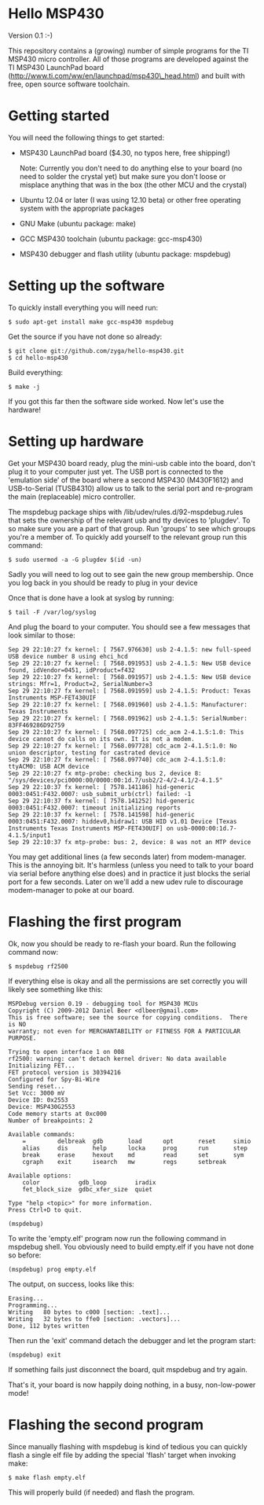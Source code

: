 Hello MSP430
============

Version 0.1 :-)

This repository contains a (growing) number of simple programs for the TI
MSP430 micro controller. All of those programs are developed against the TI
MSP430 LaunchPad board (http://www.ti.com/ww/en/launchpad/msp430\_head.html)
and built with free, open source software toolchain.

Getting started
===============

You will need the following things to get started:

 * MSP430 LaunchPad board ($4.30, no typos here, free shipping!)

   Note: Currently you don't need to do anything else to your board (no need to
   solder the crystal yet) but make sure you don't loose or misplace anything
   that was in the box (the other MCU and the crystal)

 * Ubuntu 12.04 or later (I was using 12.10 beta) or other free
   operating system with the appropriate packages
 * GNU Make (ubuntu package: make)
 * GCC MSP430 toolchain (ubuntu package: gcc-msp430)
 * MSP430 debugger and flash utility (ubuntu package: mspdebug)

Setting up the software
=======================

To quickly install everything you will need run:

    $ sudo apt-get install make gcc-msp430 mspdebug

Get the source if you have not done so already:

    $ git clone git://github.com/zyga/hello-msp430.git 
    $ cd hello-msp430

Build everything:

    $ make -j

If you got this far then the software side worked. Now let's use the hardware!

Setting up hardware
===================

Get your MSP430 board ready, plug the mini-usb cable into the board, don't plug
it to your computer just yet. The USB port is connected to the 'emulation side'
of the board where a second MSP430 (M430F1612) and USB-to-Serial (TUSB4310)
allow us to talk to the serial port and re-program the main (replaceable) micro
controller.

The mspdebug package ships with /lib/udev/rules.d/92-mspdebug.rules that sets
the ownership of the relevant usb and tty devices to 'plugdev'. To  so make
sure you are a part of that group. Run 'groups' to see which groups you're a
member of. To quickly add yourself to the relevant group run this command:

    $ sudo usermod -a -G plugdev $(id -un)

Sadly you will need to log out to see gain the new group membership. Once you
log back in you should be ready to plug in your device

Once that is done have a look at syslog by running:

    $ tail -F /var/log/syslog

And plug the board to your computer. You should see a few messages that look
similar to those:


    Sep 29 22:10:27 fx kernel: [ 7567.976630] usb 2-4.1.5: new full-speed USB device number 8 using ehci_hcd
    Sep 29 22:10:27 fx kernel: [ 7568.091953] usb 2-4.1.5: New USB device found, idVendor=0451, idProduct=f432
    Sep 29 22:10:27 fx kernel: [ 7568.091957] usb 2-4.1.5: New USB device strings: Mfr=1, Product=2, SerialNumber=3
    Sep 29 22:10:27 fx kernel: [ 7568.091959] usb 2-4.1.5: Product: Texas Instruments MSP-FET430UIF
    Sep 29 22:10:27 fx kernel: [ 7568.091960] usb 2-4.1.5: Manufacturer: Texas Instruments
    Sep 29 22:10:27 fx kernel: [ 7568.091962] usb 2-4.1.5: SerialNumber: 83FF469286D92759
    Sep 29 22:10:27 fx kernel: [ 7568.097725] cdc_acm 2-4.1.5:1.0: This device cannot do calls on its own. It is not a modem.
    Sep 29 22:10:27 fx kernel: [ 7568.097728] cdc_acm 2-4.1.5:1.0: No union descriptor, testing for castrated device
    Sep 29 22:10:27 fx kernel: [ 7568.097740] cdc_acm 2-4.1.5:1.0: ttyACM0: USB ACM device
    Sep 29 22:10:27 fx mtp-probe: checking bus 2, device 8: "/sys/devices/pci0000:00/0000:00:1d.7/usb2/2-4/2-4.1/2-4.1.5"
    Sep 29 22:10:37 fx kernel: [ 7578.141186] hid-generic 0003:0451:F432.0007: usb_submit_urb(ctrl) failed: -1
    Sep 29 22:10:37 fx kernel: [ 7578.141252] hid-generic 0003:0451:F432.0007: timeout initializing reports
    Sep 29 22:10:37 fx kernel: [ 7578.141598] hid-generic 0003:0451:F432.0007: hiddev0,hidraw1: USB HID v1.01 Device [Texas Instruments Texas Instruments MSP-FET430UIF] on usb-0000:00:1d.7-4.1.5/input1
    Sep 29 22:10:37 fx mtp-probe: bus: 2, device: 8 was not an MTP device

You may get additional lines (a few seconds later) from modem-manager. This is
the annoying bit. It's harmless (unless you need to talk to your board via
serial before anything else does) and in practice it just blocks the serial
port for a few seconds. Later on we'll add a new udev rule to discourage
modem-manager to poke at our board. 

Flashing the first program
==========================

Ok, now you should be ready to re-flash your board. Run the following command now:

    $ mspdebug rf2500
    
If everything else is okay and all the permissions are set correctly you will
likely see something like this: 

    MSPDebug version 0.19 - debugging tool for MSP430 MCUs
    Copyright (C) 2009-2012 Daniel Beer <dlbeer@gmail.com>
    This is free software; see the source for copying conditions.  There is NO
    warranty; not even for MERCHANTABILITY or FITNESS FOR A PARTICULAR PURPOSE.

    Trying to open interface 1 on 008
    rf2500: warning: can't detach kernel driver: No data available
    Initializing FET...
    FET protocol version is 30394216
    Configured for Spy-Bi-Wire
    Sending reset...
    Set Vcc: 3000 mV
    Device ID: 0x2553
    Device: MSP430G2553
    Code memory starts at 0xc000
    Number of breakpoints: 2

    Available commands:
        =         delbreak  gdb       load      opt       reset     simio     
        alias     dis       help      locka     prog      run       step      
        break     erase     hexout    md        read      set       sym       
        cgraph    exit      isearch   mw        regs      setbreak  

    Available options:
        color           gdb_loop        iradix          
        fet_block_size  gdbc_xfer_size  quiet           

    Type "help <topic>" for more information.
    Press Ctrl+D to quit.

    (mspdebug) 

To write the 'empty.elf' program now run the following command in mspdebug shell.
You obviously need to build empty.elf if you have not done so before:

    (mspdebug) prog empty.elf

The output, on success, looks like this:

    Erasing...
    Programming...
    Writing   80 bytes to c000 [section: .text]...
    Writing   32 bytes to ffe0 [section: .vectors]...
    Done, 112 bytes written

Then run the 'exit' command detach the debugger and let the program start:

    (mspdebug) exit

If something fails just disconnect the board, quit mspdebug and try again.

That's it, your board is now happily doing nothing, in a busy, non-low-power
mode!

Flashing the second program
===========================

Since manually flashing with mspdebug is kind of tedious you can quickly flash
a single elf file by adding the special 'flash' target when invoking make:

    $ make flash empty.elf

This will properly build (if needed) and flash the program.
